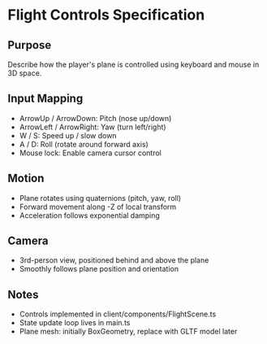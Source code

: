 # Flight Controls Specification

## Purpose
Describe how the player's plane is controlled using keyboard and mouse in 3D space.

## Input Mapping
- ArrowUp / ArrowDown: Pitch (nose up/down)
- ArrowLeft / ArrowRight: Yaw (turn left/right)
- W / S: Speed up / slow down
- A / D: Roll (rotate around forward axis)
- Mouse lock: Enable camera cursor control

## Motion
- Plane rotates using quaternions (pitch, yaw, roll)
- Forward movement along -Z of local transform
- Acceleration follows exponential damping

## Camera
- 3rd-person view, positioned behind and above the plane
- Smoothly follows plane position and orientation

## Notes
- Controls implemented in client/components/FlightScene.ts
- State update loop lives in main.ts
- Plane mesh: initially BoxGeometry, replace with GLTF model later
